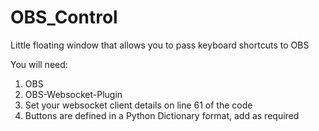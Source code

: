 # OBS_Control
Little floating window that allows you to pass keyboard shortcuts to OBS

You will need:
1. OBS
2. OBS-Websocket-Plugin
3. Set your websocket client details on line 61 of the code
4. Buttons are defined in a Python Dictionary format, add as required


